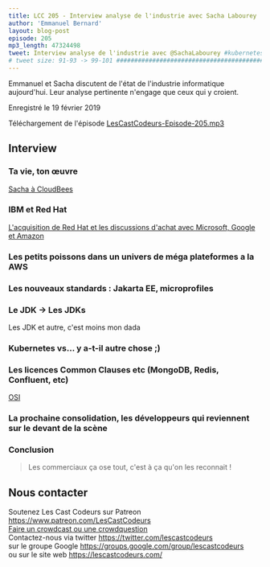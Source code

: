 ```yaml
---
title: LCC 205 - Interview analyse de l'industrie avec Sacha Labourey
author: 'Emmanuel Bernard'
layout: blog-post
episode: 205
mp3_length: 47324498
tweet: Interview analyse de l'industrie avec @SachaLabourey #kubernetes #IbmRedhat #OpenSource #FauxpenSource #NonanteDigital
# tweet size: 91-93 -> 99-101 #######################################################################
---
```

Emmanuel et Sacha discutent de l'état de l'industrie informatique aujourd'hui. Leur analyse pertinente n'engage que ceux qui y croient.

Enregistré le 19 février 2019

Téléchargement de l'épisode [LesCastCodeurs-Episode-205.mp3](https://traffic.libsyn.com/lescastcodeurs/LesCastCodeurs-Episode-205.mp3)

## Interview

### Ta vie, ton œuvre

[Sacha à CloudBees](https://www.cloudbees.com/team/sacha-labourey)  

### IBM et Red Hat

[L'acquisition de Red Hat et les discussions d'achat avec Microsoft, Google et Amazon](https://www.businessinsider.fr/us/red-hat-deal-talks-with-amazon-microsoft-google-before-34-billion-ibm-acquisition-2018-12)  

### Les petits poissons dans un univers de méga plateformes a la AWS

### Les nouveaux standards : Jakarta EE, microprofiles

### Le JDK -> Les JDKs

Les JDK et autre, c'est moins mon dada

### Kubernetes vs... y a-t-il autre chose ;)

### Les licences Common Clauses etc (MongoDB, Redis, Confluent, etc)

[OSI](https://opensource.org)  

### La prochaine consolidation, les développeurs qui reviennent sur le devant de la scène

### Conclusion

> Les commerciaux ça ose tout, c'est à ça qu'on les reconnait !

## Nous contacter

Soutenez Les Cast Codeurs sur Patreon <https://www.patreon.com/LesCastCodeurs>  
[Faire un crowdcast ou une crowdquestion](https://lescastcodeurs.com/crowdcasting/)  
Contactez-nous via twitter <https://twitter.com/lescastcodeurs>  
sur le groupe Google <https://groups.google.com/group/lescastcodeurs>  
ou sur le site web <https://lescastcodeurs.com/>

